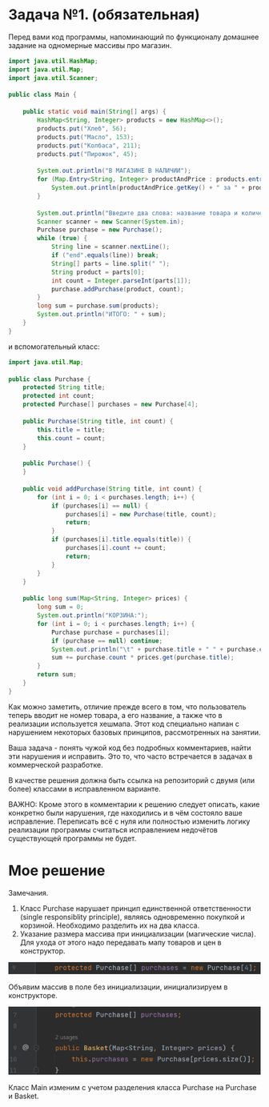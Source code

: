 # Задача №1. (обязательная)
Перед вами код программы, напоминающий по функционалу домашнее задание на одномерные массивы про магазин.

```java
import java.util.HashMap;
import java.util.Map;
import java.util.Scanner;

public class Main {

    public static void main(String[] args) {
        HashMap<String, Integer> products = new HashMap<>();
        products.put("Хлеб", 56);
        products.put("Масло", 153);
        products.put("Колбаса", 211);
        products.put("Пирожок", 45);

        System.out.println("В МАГАЗИНЕ В НАЛИЧИИ");
        for (Map.Entry<String, Integer> productAndPrice : products.entrySet()) {
            System.out.println(productAndPrice.getKey() + " за " + productAndPrice.getValue() + " руб./шт.");
        }

        System.out.println("Введите два слова: название товара и количество. Или end");
        Scanner scanner = new Scanner(System.in);
        Purchase purchase = new Purchase();
        while (true) {
            String line = scanner.nextLine();
            if ("end".equals(line)) break;
            String[] parts = line.split(" ");
            String product = parts[0];
            int count = Integer.parseInt(parts[1]);
            purchase.addPurchase(product, count);
        }
        long sum = purchase.sum(products);
        System.out.println("ИТОГО: " + sum);
    }
}
```
и вспомогательный класс:
```java
import java.util.Map;

public class Purchase {
    protected String title;
    protected int count;
    protected Purchase[] purchases = new Purchase[4];

    public Purchase(String title, int count) {
        this.title = title;
        this.count = count;
    }

    public Purchase() {
    }

    public void addPurchase(String title, int count) {
        for (int i = 0; i < purchases.length; i++) {
            if (purchases[i] == null) {
                purchases[i] = new Purchase(title, count);
                return;
            }
            if (purchases[i].title.equals(title)) {
                purchases[i].count += count;
                return;
            }
        }
    }

    public long sum(Map<String, Integer> prices) {
        long sum = 0;
        System.out.println("КОРЗИНА:");
        for (int i = 0; i < purchases.length; i++) {
            Purchase purchase = purchases[i];
            if (purchase == null) continue;
            System.out.println("\t" + purchase.title + " " + purchase.count + " шт. в сумме " + (purchase.count * prices.get(purchase.title)) + " руб.");
            sum += purchase.count * prices.get(purchase.title);
        }
        return sum;
    }
}
```
Как можно заметить, отличие прежде всего в том, что пользователь теперь вводит не номер товара, а его название, а также что в реализации используется хешмапа. Этот код специально напиан с нарушением некоторых базовых принципов, рассмотренных на занятии.

Ваша задача - понять чужой код без подробных комментариев, найти эти нарушения и исправить. Это то, что часто встречается в задачах в коммерческой разработке.

В качестве решения должна быть ссылка на репозиторий с двумя (или более) классами в исправленном варианте.

ВАЖНО: Кроме этого в комментарии к решению следует описать, какие конкретно были нарушения, где находились и в чём состояло ваше исправление. Переписать всё с нуля или полностью изменить логику реализации программы считаться исправлением недочётов существующей программы не будет.

# Мое решение
Замечания.
1. Класс Purchase нарушает принцип единственной ответственности (single responsiblity principle), являясь одновременно покупкой и корзиной. 
   Необходимо разделить их на два класса.
2. Указание размера массива при инициализации (магические числа). Для ухода от этого надо передавать
     мапу товаров и цен в конструктор.
     
 ![img.png](img.png)

Объявим массив в поле без инициализации, инициализируем в конструкторе.

   ![img_3.png](img_3.png)

Класс Main изменим с учетом разделения класса Purchase на Purchase и Basket.
